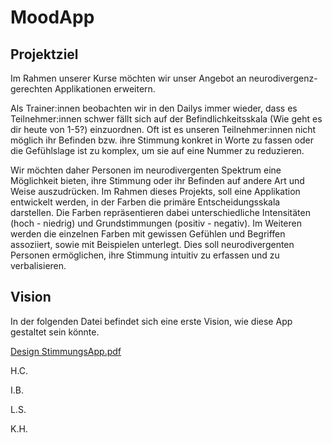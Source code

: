 # MoodApp

## Projektziel
Im Rahmen unserer Kurse möchten wir unser Angebot an neurodivergenz-gerechten Applikationen erweitern.

Als Trainer:innen beobachten wir in den Dailys immer wieder, dass es Teilnehmer:innen schwer fällt sich auf der Befindlichkeitsskala (Wie geht es dir heute von 1-5?) einzuordnen. Oft ist es unseren Teilnehmer:innen nicht möglich ihr Befinden bzw. ihre Stimmung konkret in Worte zu fassen oder die Gefühlslage ist zu komplex, um sie auf eine Nummer zu reduzieren. 

Wir möchten daher Personen im neurodivergenten Spektrum eine Möglichkeit bieten, ihre Stimmung oder ihr Befinden auf andere Art und Weise auszudrücken. Im Rahmen dieses Projekts, soll eine Applikation entwickelt werden, in der Farben die primäre Entscheidungsskala darstellen. Die Farben repräsentieren dabei unterschiedliche Intensitäten (hoch - niedrig) und Grundstimmungen (positiv - negativ). Im Weiteren werden die einzelnen Farben mit gewissen Gefühlen und Begriffen assoziiert, sowie mit Beispielen unterlegt. Dies soll neurodivergenten Personen ermöglichen, ihre Stimmung intuitiv zu erfassen und zu verbalisieren.

## Vision

In der folgenden Datei befindet sich eine erste Vision, wie diese App gestaltet sein könnte.

[Design StimmungsApp.pdf](https://github.com/SpaTeamAcademy/MoodApp/files/12273598/Design.StimmungsApp.pdf)



H.C.

I.B.

L.S.

K.H.

